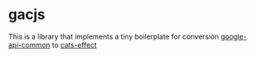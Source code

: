 # gacjs

This is a library that implements a tiny boilerplate for conversion [google-api-common](https://github.com/googleapis/api-common-java) to [cats-effect](https://github.com/typelevel/cats-effect)
